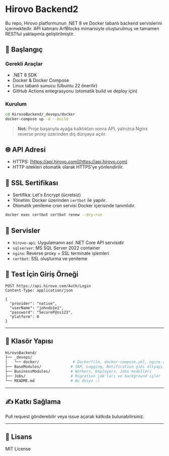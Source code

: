 # Hirovo Backend2

Bu repo, Hirovo platformunun .NET 8 ve Docker tabanlı backend servislerini içermektedir. API katmanı ArfBlocks mimarisiyle oluşturulmuş ve tamamen RESTful yaklaşımla geliştirilmiştir.

## 🚀 Başlangıç

### Gerekli Araçlar
- .NET 8 SDK
- Docker & Docker Compose
- Linux tabanlı sunucu (Ubuntu 22 önerilir)
- GitHub Actions entegrasyonu (otomatik build ve deploy için)

### Kurulum

```bash
cd HirovoBackend/_devops/docker
docker-compose up -d --build
```

> **Not:** Proje başarıyla ayağa kalktıktan sonra API, yalnızca Nginx reverse proxy üzerinden dış dünyaya açılır.


## 🌐 API Adresi

- HTTPS: [https://api.hirovo.com](https://api.hirovo.com)
- HTTP istekleri otomatik olarak HTTPS'ye yönlendirilir.


## 🔐 SSL Sertifikası

- Sertifika: Let's Encrypt (ücretsiz)
- Yönetim: Docker üzerinden `certbot` ile yapılır.
- Otomatik yenileme cron servisi Docker içerisinde tanımlıdır.

```bash
docker exec certbot certbot renew --dry-run
```


## 🔧 Servisler

- `hirovo-api`: Uygulamanın asıl .NET Core API servisidir
- `sqlserver`: MS SQL Server 2022 container
- `nginx`: Reverse proxy + SSL terminate işlemleri
- `certbot`: SSL oluşturma ve yenileme


## 🧪 Test İçin Giriş Örneği

```http
POST https://api.hirovo.com/Auth/Login
Content-Type: application/json

{
  "provider": "native",
  "userName": "johndo1e1",
  "password": "SecureP@ss123",
  "platform": 0
}
```

---

## 📁 Klasör Yapısı

```bash
HirovoBackend/
├── _devops/
│   └── docker/               # Dockerfile, docker-compose.yml, nginx.conf
├── BaseModules/             # IAM, Logging, Notification gibi altyapı modülleri
├── BusinessModules/         # Workers, Employers, Jobs modülleri
├── Jobs/                    # Migration job'ları ve background işler
└── README.md                # Bu dosya :)
```

---

## ✍️ Katkı Sağlama
Pull request gönderebilir veya issue açarak katkıda bulunabilirsiniz.

---

## 📜 Lisans
MIT License

